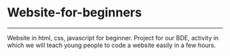 ﻿# Website-for-beginners
 
----------
<p>
Website in html, css, javascript for beginner. 
Project for our BDE, activity in which we will teach young people to code a website easily in a few hours.
</p>

